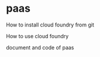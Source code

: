 paas
====

How to install cloud foundry from git

How to use cloud foundry

document and code of paas
